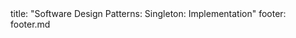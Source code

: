 <frontmatter>
title: "Software Design Patterns: Singleton: Implementation"
footer: footer.md
</frontmatter>

<include src="unit-inPage-asFlat.md" boilerplate />